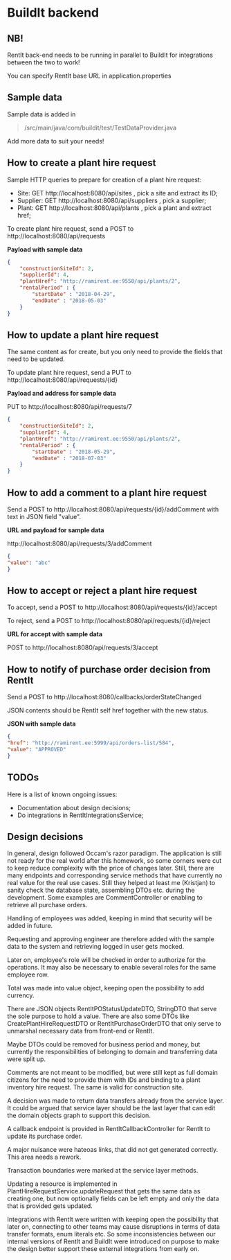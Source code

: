BuildIt backend
============

NB!
------------
RentIt back-end needs to be running in parallel to BuildIt for integrations between the two to work!

You can specify RentIt base URL in application.properties

Sample data
------------

Sample data is added in

> /src/main/java/com/buildit/test/TestDataProvider.java

Add more data to suit your needs!

How to create a plant hire request
------------

Sample HTTP queries to prepare for creation of a plant hire request:

  * Site: GET http://localhost:8080/api/sites , pick a site and extract its ID;
  * Supplier: GET http://localhost:8080/api/suppliers , pick a supplier;
  * Plant: GET http://localhost:8080/api/plants , pick a plant and extract href;

To create plant hire request, send a POST to http://localhost:8080/api/requests

**Payload with sample data**

~~~json
{
	"constructionSiteId": 2,
	"supplierId": 4,
	"plantHref": "http://ramirent.ee:9550/api/plants/2",
	"rentalPeriod" : {
	    "startDate" : "2018-04-29",
	    "endDate" : "2018-05-03"
	}
}
~~~

How to update a plant hire request
------------

The same content as for create, but you only need to provide the fields that need to be updated. 

To update plant hire request, send a PUT to http://localhost:8080/api/requests/{id}

**Payload and address for sample data**

PUT to http://localhost:8080/api/requests/7

~~~json
{
	"constructionSiteId": 2,
	"supplierId": 4,
	"plantHref": "http://ramirent.ee:9550/api/plants/2",
	"rentalPeriod" : {
	    "startDate" : "2018-05-29",
	    "endDate" : "2018-07-03"
	}
}
~~~


How to add a comment to a plant hire request
------------

Send a POST to http://localhost:8080/api/requests/{id}/addComment with text in JSON field "value".

**URL and payload for sample data**

http://localhost:8080/api/requests/3/addComment

~~~json
{
"value": "abc"
}
~~~

How to accept or reject a plant hire request
------------

To accept, send a POST to http://localhost:8080/api/requests/{id}/accept

To reject, send a POST to http://localhost:8080/api/requests/{id}/reject

**URL for accept with sample data**

POST to http://localhost:8080/api/requests/3/accept

How to notify of purchase order decision from RentIt
------------

Send a POST to http://localhost:8080/callbacks/orderStateChanged

JSON contents should be RentIt self href together with the new status.

**JSON with sample data**

~~~json
{
"href": "http://ramirent.ee:5999/api/orders-list/584",
"value": "APPROVED"
}
~~~

TODOs
------------

Here is a list of known ongoing issues:

  * Documentation about design decisions;
  * Do integrations in RentItIntegrationsService;

Design decisions
------------

In general, design followed Occam's razor paradigm. The application is still not ready for the real world after this homework, so some corners were cut to keep reduce complexity with the price of changes later. Still, there are many endpoints and corresponding service methods that have currently no real value for the real use cases. Still they helped at least me (Kristjan) to sanity check the database state, assembling DTOs etc. during the development. Some examples are CommentController or enabling to retrieve all purchase orders. 

Handling of employees was added, keeping in mind that security will be added in future.

Requesting and approving engineer are therefore added with the sample data to the system and retrieving logged in user gets mocked.

Later on, employee's role will be checked in order to authorize for the operations. It may also be necessary to enable several roles for the same employee row.

Total was made into value object, keeping open the possibility to add currency.

There are JSON objects RentItPOStatusUpdateDTO, StringDTO that serve the sole purpose to hold a value. There are also some DTOs like CreatePlantHireRequestDTO or RentItPurchaseOrderDTO that only serve to unmarshal necessary data from front-end or RentIt.

Maybe DTOs could be removed for business period and money, but currently the responsibilities of belonging to domain and transferring data were split up.

Comments are not meant to be modified, but were still kept as full domain citizens for the need to provide them with IDs and binding to a plant inventory hire request. The same is valid for construction site.
 
A decision was made to return data transfers already from the service layer. It could be argued that service layer should be the last layer that can edit the domain objects graph to support this decision.

A callback endpoint is provided in RentItCallbackController for RentIt to update its purchase order. 

A major nuisance were hateoas links, that did not get generated correctly. This area needs a rework.

Transaction boundaries were marked at the service layer methods.

Updating a resource is implemented in PlantHireRequestService.updateRequest that gets the same data as creating one, but now optionally fields can be left empty and only the data that is provided gets updated.

Integrations with RentIt were written with keeping open the possibility that later on, connecting to other teams may cause disruptions in terms of data transfer formats, enum literals etc. So some inconsistencies between our internal versions of RentIt and BuildIt were introduced on purpose to make the design better support these external integrations from early on.    